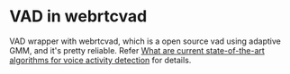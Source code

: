 # VAD in webrtcvad

VAD wrapper with webrtcvad, which is a open source vad using adaptive GMM, and it's
pretty reliable. 
Refer [What are current state-of-the-art algorithms for voice activity detection](https://www.quora.com/What-are-current-state-of-the-art-algorithms-for-voice-activity-detection) for details.



